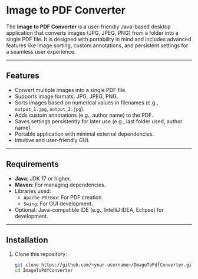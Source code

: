 # Image to PDF Converter

The **Image to PDF Converter** is a user-friendly Java-based desktop application that converts images (JPG, JPEG, PNG) from a folder into a single PDF file. It is designed with portability in mind and includes advanced features like image sorting, custom annotations, and persistent settings for a seamless user experience.

---

## Features

- Convert multiple images into a single PDF file.
- Supports image formats: JPG, JPEG, PNG.
- Sorts images based on numerical values in filenames (e.g., `output_1.jpg`, `output_2.jpg`).
- Adds custom annotations (e.g., author name) to the PDF.
- Saves settings persistently for later use (e.g., last folder used, author name).
- Portable application with minimal external dependencies.
- Intuitive and user-friendly GUI.

---

## Requirements

- **Java**: JDK 17 or higher.
- **Maven**: For managing dependencies.
- Libraries used:
  - `Apache PDFBox`: For PDF creation.
  - `Swing`: For GUI development.
- Optional: Java-compatible IDE (e.g., IntelliJ IDEA, Eclipse) for development.

---

## Installation

1. Clone this repository:
   ```bash
   git clone https://github.com/<your-username>/ImageToPdfConverter.git
   cd ImageToPdfConverter
